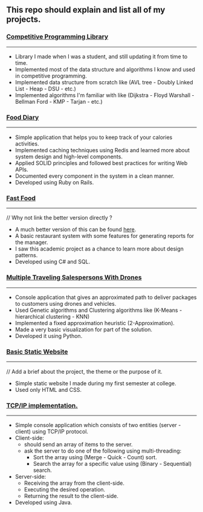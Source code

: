## This repo should explain and list all of my projects. ##
### [Competitive Programming Library](https://github.com/Abdelrhman-Samir-99/Competitive-Programming) <hr/> ### 

+ Library I made when I was a student, and still updating it from time to time.
+ Implemented most of the data structure and algorithms I know and used in competitive programming.
+ Implemented data structure from scratch like (AVL tree - Doubly Linked List - Heap - DSU - etc.)
+ Implemented algorithms I'm familiar with like (Dijkstra - Floyd Warshall - Bellman Ford - KMP - Tarjan - etc.)
### [Food Diary](https://github.com/Abdelrhman-Samir-99/Projects/tree/master/Food%20Diary) <hr/> ###
+ Simple application that helps you to keep track of your calories activities.
+ Implemented caching techniques using Redis and learned more about system design and high-level components.
+ Applied SOLID principles and followed best practices for writing Web APIs.
+ Documented every component in the system in a clean manner.
+ Developed using Ruby on Rails.
### [Fast Food](https://github.com/Abdelrhman-Samir-99/Projects/tree/master/Fast%20Food) <hr/> ###
// Why not link the better version directly ?
+ A much better version of this can be found [here](https://github.com/Abdelrhman-Samir-99/Projects/tree/master/Food%20Diary).
+ A basic restaurant system with some features for generating reports for the manager.
+ I saw this academic project as a chance to learn more about design patterns.
+ Developed using C# and SQL.
### [Multiple Traveling Salespersons With Drones](https://github.com/Abdelrhman-Samir-99/Projects/tree/master/Multiple%20Traveling%20Salespersons%20With%20Drones) <hr/> ###
+ Console application that gives an approximated path to deliver packages to customers using drones and vehicles.
+ Used Genetic algorithms and Clustering algorithms like (K-Means - hierarchical clustering - KNN)
+ Implemented a fixed approximation heuristic (2-Approximation).
+ Made a very basic visualization for part of the solution.
+ Developed it using Python.
### [Basic Static Website](https://github.com/SmallCat3699/Projects/tree/master/Basic%20static%20website#basic-static-website) <hr/> ###
// Add a brief about the project, the theme or the purpose of it.
+ Simple static website I made during my first semester at college.
+ Used only HTML and CSS.
### [TCP/IP implementation.](https://github.com/SmallCat3699/Projects/tree/master/TCP%20(sorting%20and%20searching)#simple-console-apllication-which-has-2-sides-server-and-client) <hr/> ###
+ Simple console application which consists of two entities (server - client) using TCP/IP protocol.
+ Client-side:
    + should send an array of items to the server.
    + ask the server to do one of the following using multi-threading:
        + Sort the array using (Merge - Quick - Count) sort.
        + Search the array for a specific value using (Binary - Sequential) search.
+ Server-side:
    + Receiving the array from the client-side.
    + Executing the desired operation.
    + Returning the result to the client-side.
+ Developed using Java.
